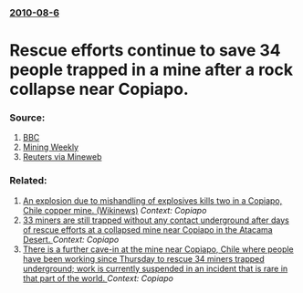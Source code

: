 ### [2010-08-6](/news/2010/08/6/index.md)

# Rescue efforts continue to save 34 people trapped in a mine after a rock collapse near Copiapo. 




### Source:

1. [BBC](http://www.bbc.co.uk/news/world-latin-america-10897327)
2. [Mining Weekly](http://www.miningweekly.com/article/rescuers-struggle-to-reach-trapped-miners-in-chile-2010-08-06)
3. [Reuters via Mineweb](http://www.mineweb.com/mineweb/view/mineweb/en/page31?oid=109354&sn=Detail&pid=31)

### Related:

1. [An explosion due to mishandling of explosives kills two in a Copiapo, Chile copper mine. (Wikinews)](/news/2010/11/8/an-explosion-due-to-mishandling-of-explosives-kills-two-in-a-copiapa3-chile-copper-mine-wikinews.md) _Context: Copiapo_
2. [33 miners are still trapped without any contact underground after days of rescue efforts at a collapsed mine near Copiapo in the Atacama Desert. ](/news/2010/08/9/33-miners-are-still-trapped-without-any-contact-underground-after-days-of-rescue-efforts-at-a-collapsed-mine-near-copiapa3-in-the-atacama-de.md) _Context: Copiapo_
3. [There is a further cave-in at the mine near Copiapo, Chile where people have been working since Thursday to rescue 34 miners trapped underground; work is currently suspended in an incident that is rare in that part of the world. ](/news/2010/08/8/there-is-a-further-cave-in-at-the-mine-near-copiapa3-chile-where-people-have-been-working-since-thursday-to-rescue-34-miners-trapped-underg.md) _Context: Copiapo_
